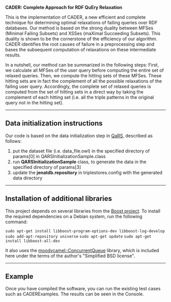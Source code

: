 **CADER: Complete Approach for RDF QuEry Relaxation**

This is the implementation of CADER, a new efficient and complete technique for determining optimal relaxations of failing queries over RDF databases. Our method is based on  the strong  duality  between  MFSes (Minimal Failing Subsets) and XSSes (maXimal Succeeding Subsets).  This duality is shown to be the cornerstone of the efficiency of our algorithm. CADER identifies the root causes of failure in a preprocessing step and bases the subsequent computation of relaxations on these intermediate results.

In a nutshell, our method can be summarized in the following steps:
First, we calculate all MFSes of the user query before computing the entire set of relaxed queries.
Then, we compute the hitting sets of these MFSes. These hitting sets are in fact the complement of all the possible relaxations of the failing user query. Accordingly, the complete set of relaxed queries is computed from the set of hitting sets in a direct way by taking the complement of each hitting set (i.e. all the triple patterns in the original query not in the hitting set).

---

## Data initialization instructions
Our code is based on the data initialization step in [QaRS](https://forge.lias-lab.fr/projects/qars/wiki/Documentation), described as follows:
1. put the dataset file (i.e. data_file.owl) in the specified directory of params[0] in QARSInitializationSample.class
2. run **QARSInitializationSample** class, to generate the data in the specified directory of params[3]
4. update the **jenatdb.repository** in triplestores.config with the generated data directory

---

## Installation of additional libraries

This project depends on several libraries from the [Boost project](https://www.boost.org/). To install the required dependencies on a Debian system, run the following command:

`sudo apt-get install libboost-program-options-dev libboost-log-develop`
`sudo add-apt-repository universe`
`sudo apt-get update`
`sudo apt-get install libboost-all-dev`


It also uses the [moodycamel::ConcurrentQueue](https://github.com/cameron314/concurrentqueue) library, which is included here under the terms of the author's "Simplified BSD license".

---

## Example

Once you have compiled the software, you can run the existing test cases such as CADERExamples. The results can be seen in the Console.
